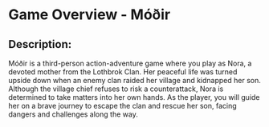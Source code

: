 # Game Overview - Móðir

## Description:
Móðir is a third-person action-adventure game where you play as Nora, a devoted mother from the Lothbrok Clan. Her peaceful life was turned upside down when an enemy clan raided her village and kidnapped her son. Although the village chief refuses to risk a counterattack, Nora is determined to take matters into her own hands. As the player, you will guide her on a brave journey to escape the clan and rescue her son, facing dangers and challenges along the way.
